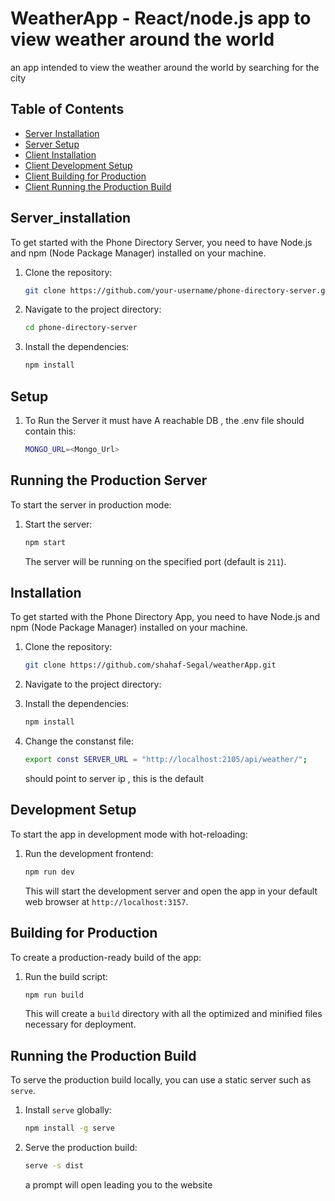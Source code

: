 # WeatherApp - React/node.js app to view weather around the world
an app intended to view the weather around the world by searching for the city

## Table of Contents
- [Server Installation](#Server_installation)
- [Server Setup](#Setup)
- [Client Installation](#installation)
- [Client Development Setup](#development-setup)
- [Client Building for Production](#building-for-production)
- [Client Running the Production Build](#running-the-production-build)

## Server_installation

To get started with the Phone Directory Server, you need to have Node.js and npm (Node Package Manager) installed on your machine.

1. Clone the repository:

   ```sh
   git clone https://github.com/your-username/phone-directory-server.git
   ```

2. Navigate to the project directory:

   ```sh
   cd phone-directory-server
   ```

3. Install the dependencies:

   ```sh
   npm install
   ```
## Setup
1. To Run the Server it must have A reachable DB , the .env file should contain this:
   
   ```sh
   MONGO_URL=<Mongo_Url>
   ```
   
    

## Running the Production Server

To start the server in production mode:

1. Start the server:

   ```sh
   npm start
   ```

   The server will be running on the specified port (default is `211`).


## Installation

To get started with the Phone Directory App, you need to have Node.js and npm (Node Package Manager) installed on your machine.

1. Clone the repository:

   ```sh
   git clone https://github.com/shahaf-Segal/weatherApp.git
   ```

2. Navigate to the project directory:

3. Install the dependencies:

   ```sh
   npm install
   ```
4. Change the constanst file:
   ```sh
   export const SERVER_URL = "http://localhost:2105/api/weather/";
   ```
   should point to server ip , this is the default

## Development Setup

To start the app in development mode with hot-reloading:

1. Run the development frontend:

   ```sh
   npm run dev
   ```

   This will start the development server and open the app in your default web browser at `http://localhost:3157`.

## Building for Production

To create a production-ready build of the app:

1. Run the build script:

   ```sh
   npm run build
   ```

   This will create a `build` directory with all the optimized and minified files necessary for deployment.

## Running the Production Build

To serve the production build locally, you can use a static server such as `serve`.

1. Install `serve` globally:

   ```sh
   npm install -g serve
   ```

2. Serve the production build:

   ```sh
   serve -s dist
   ```

   a prompt will open leading you to the website

